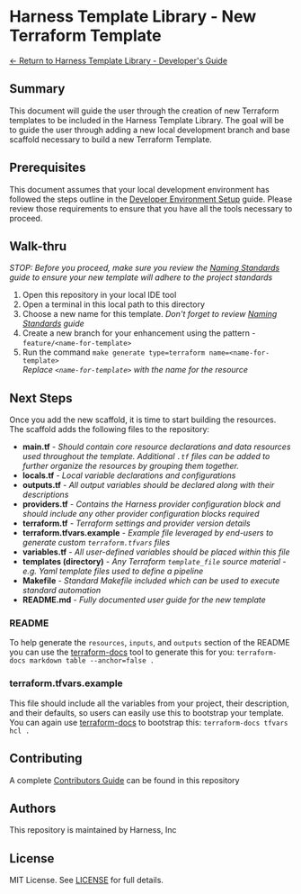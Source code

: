 # Harness Template Library - New Terraform Template
[<- Return to Harness Template Library - Developer's Guide](../README.md)

## Summary
This document will guide the user through the creation of new Terraform templates to be included in the Harness Template Library. The goal will be to guide the user through adding a new local development branch and base scaffold necessary to build a new Terraform Template.

## Prerequisites

This document assumes that your local development environment has followed the steps outline in the [Developer Environment Setup](../docs/local-developers-lab.md) guide.  Please review those requirements to ensure that you have all the tools necessary to proceed.

## Walk-thru

_*STOP*: Before you proceed, make sure you review the [Naming Standards](../docs/naming-conventions.md) guide to ensure your new template will adhere to the project standards_

1. Open this repository in your local IDE tool
2. Open a terminal in this local path to this directory
3. Choose a new name for this template. _Don't forget to review [Naming Standards](../docs/naming-conventions.md) guide_
4. Create a new branch for your enhancement using the pattern - `feature/<name-for-template>`
5. Run the command `make generate type=terraform name=<name-for-template>`<br>
   _Replace `<name-for-template>` with the name for the resource_

## Next Steps
Once you add the new scaffold, it is time to start building the resources.  The scaffold adds the following files to the repository:
- **main.tf** - _Should contain core resource declarations and data resources used throughout the template. Additional `.tf` files can be added to further organize the resources by grouping them together._
- **locals.tf** - _Local variable declarations and configurations_
- **outputs.tf** - _All output variables should be declared along with their descriptions_
- **providers.tf** - _Contains the Harness provider configuration block and should include any other provider configuration blocks required_
- **terraform.tf** - _Terraform settings and provider version details_
- **terraform.tfvars.example** - _Example file leveraged by end-users to generate custom `terraform.tfvars` files_
- **variables.tf** - _All user-defined variables should be placed within this file_
- **templates (directory)** - _Any Terraform `template_file` source material - e.g. Yaml template files used to define a pipeline_
- **Makefile** - _Standard Makefile included which can be used to execute standard automation_
- **README.md** - _Fully documented user guide for the new template_

### README

To help generate the `resources`, `inputs`, and `outputs` section of the README you can use the [terraform-docs](https://terraform-docs.io/user-guide/installation/) tool to generate this for you: `terraform-docs markdown table --anchor=false . `

### terraform.tfvars.example

This file should include all the variables from your project, their description, and their defaults, so users can easily use this to bootstrap your template. You can again use [terraform-docs](https://terraform-docs.io/user-guide/installation/) to bootstrap this: `terraform-docs tfvars hcl .`

## Contributing

A complete [Contributors Guide](../../CONTRIBUTING.md) can be found in this repository

## Authors

This repository is maintained by Harness, Inc

## License

MIT License. See [LICENSE](../../LICENSE) for full details.
